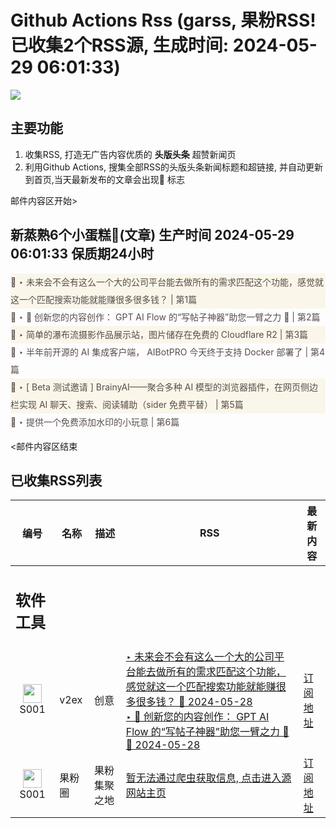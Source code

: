 # Github Actions Rss (garss, 果粉RSS! 已收集2个RSS源, 生成时间: 2024-05-29 06:01:33)

![](https://cdn.jsdelivr.net/gh/xinkeji/garss/_media/ga-rss.png)



## 主要功能
1. 收集RSS, 打造无广告内容优质的 **头版头条** 超赞新闻页
2. 利用Github Actions, 搜集全部RSS的头版头条新闻标题和超链接, 并自动更新到首页,当天最新发布的文章会出现🌈 标志

邮件内容区开始>
<h2>新蒸熟6个小蛋糕🍰(文章) 生产时间 2024-05-29 06:01:33 保质期24小时</h2>

<div style='line-height:3;background-color:#FAF6EA;' ><a href='https://www.v2ex.com/t/1044822#reply9' style="line-height:2;text-decoration:none;display:block;color:#584D49;">🌈 ‣ 未来会不会有这么一个大的公司平台能去做所有的需求匹配这个功能，感觉就这一个匹配搜索功能就能赚很多很多钱？ | 第1篇</a></div><div style='line-height:3;' ><a href='https://www.v2ex.com/t/1044860#reply0' style="line-height:2;text-decoration:none;display:block;color:#584D49;">🌈 ‣ 🌟 创新您的内容创作： GPT AI Flow 的“写帖子神器”助您一臂之力 🚀 | 第2篇</a></div><div style='line-height:3;background-color:#FAF6EA;' ><a href='https://www.v2ex.com/t/1044734#reply7' style="line-height:2;text-decoration:none;display:block;color:#584D49;">🌈 ‣ 简单的瀑布流摄影作品展示站，图片储存在免费的 Cloudflare R2 | 第3篇</a></div><div style='line-height:3;' ><a href='https://www.v2ex.com/t/1044667#reply0' style="line-height:2;text-decoration:none;display:block;color:#584D49;">🌈 ‣ 半年前开源的 AI 集成客户端， AIBotPRO 今天终于支持 Docker 部署了 | 第4篇</a></div><div style='line-height:3;background-color:#FAF6EA;' ><a href='https://www.v2ex.com/t/1044567#reply1' style="line-height:2;text-decoration:none;display:block;color:#584D49;">🌈 ‣ [ Beta 测试邀请 ] BrainyAI——聚合多种 AI 模型的浏览器插件，在网页侧边栏实现 AI 聊天、搜索、阅读辅助（sider 免费平替） | 第5篇</a></div><div style='line-height:3;' ><a href='https://www.v2ex.com/t/1044551#reply2' style="line-height:2;text-decoration:none;display:block;color:#584D49;">🌈 ‣ 提供一个免费添加水印的小玩意 | 第6篇</a></div>

<邮件内容区结束

## 已收集RSS列表

| 编号 | 名称 | 描述 | RSS | 最新内容 |
| --- | --- | --- | --- | --- |
| <h2 id="软件工具">软件工具</h2> |  |   |  |  |
| <div id="S001" style="text-align: center;"><img src="https://cdn.jsdelivr.net/gh/zhaoolee/garss/_media/favicon/S001.png" width="30px" style="width:30px;height: auto;"/><br><span>S001</span></div> | v2ex | 创意 | [‣ 未来会不会有这么一个大的公司平台能去做所有的需求匹配这个功能，感觉就这一个匹配搜索功能就能赚很多很多钱？ 🌈 2024-05-28](https://www.v2ex.com/t/1044822#reply9)<br/>[‣ 🌟 创新您的内容创作： GPT AI Flow 的“写帖子神器”助您一臂之力 🚀 🌈 2024-05-28](https://www.v2ex.com/t/1044860#reply0) | [订阅地址](https://www.v2ex.com/feed/tab/creative.xml) |
| <div id="S001" style="text-align: center;"><img src="https://cdn.jsdelivr.net/gh/zhaoolee/garss/_media/favicon/S001.png" width="30px" style="width:30px;height: auto;"/><br><span>S001</span></div> | 果粉圈 | 果粉集聚之地 | [暂无法通过爬虫获取信息, 点击进入源网站主页](https://g0f.cn) | [订阅地址](https://g0f.cn/rss.xml) |



